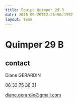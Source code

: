 ```yaml
---
title: Équipe Quimper 29 B
date: 2025-06-20T12:25:56.195Z
layout: team
---
```


# Quimper 29 B



## contact 

Diane GERARDIN

06 33 75 36 31

diane.gerardin@gmail.com

